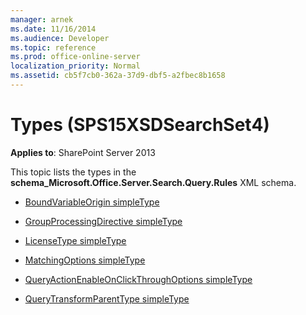 ```yaml
---
manager: arnek
ms.date: 11/16/2014
ms.audience: Developer
ms.topic: reference
ms.prod: office-online-server
localization_priority: Normal
ms.assetid: cb5f7cb0-362a-37d9-dbf5-a2fbec8b1658
---
```


# Types (SPS15XSDSearchSet4)

**Applies to**: SharePoint Server 2013

This topic lists the types in the **schema\_Microsoft.Office.Server.Search.Query.Rules** XML schema.

- [BoundVariableOrigin simpleType](boundvariableorigin-simpletype-sps15xsdsearchset4.md)

- [GroupProcessingDirective simpleType](groupprocessingdirective-simpletype-sps15xsdsearchset4.md)

- [LicenseType simpleType](licensetype-simpletype-sps15xsdsearchset4.md)

- [MatchingOptions simpleType](matchingoptions-simpletype-sps15xsdsearchset4.md)

- [QueryActionEnableOnClickThroughOptions simpleType](queryactionenableonclickthroughoptions-simpletype-sps15xsdsearchset4.md)

- [QueryTransformParentType simpleType](querytransformparenttype-simpletype-sps15xsdsearchset4.md)








